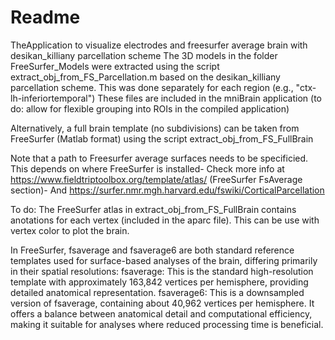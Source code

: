 # Readme

TheApplication to visualize electrodes and freesurfer average brain with desikan_killiany parcellation scheme
The 3D models in the folder FreeSurfer_Models were extracted using the script extract_obj_from_FS_Parcellation.m
based on the desikan_killiany parcellation scheme. 
This was  done separately for each region (e.g., "ctx-lh-inferiortemporal")
These files are included in the mniBrain application (to do: allow for flexible grouping into ROIs in the compiled application)

Alternatively, a full brain template (no subdivisions) can be taken from FreeSurfer (Matlab format) using the script extract_obj_from_FS_FullBrain

Note that a path to Freesurfer average surfaces needs to be specificied. This depends on where FreeSurfer is installed- 
Check more info at https://www.fieldtriptoolbox.org/template/atlas/ (FreeSurfer FsAverage section)- 
And https://surfer.nmr.mgh.harvard.edu/fswiki/CorticalParcellation


To do: The FreeSurfer atlas in extract_obj_from_FS_FullBrain contains anotations for each vertex (included in the aparc file). This can be use with vertex color to plot the brain.  

In FreeSurfer, fsaverage and fsaverage6 are both standard reference templates used for surface-based analyses of the brain, differing primarily in their spatial resolutions:
fsaverage: This is the standard high-resolution template with approximately 163,842 vertices per hemisphere, providing detailed anatomical representation. 
fsaverage6: This is a downsampled version of fsaverage, containing about 40,962 vertices per hemisphere. It offers a balance between anatomical detail and computational efficiency, making it suitable for analyses where reduced processing time is beneficial. 







